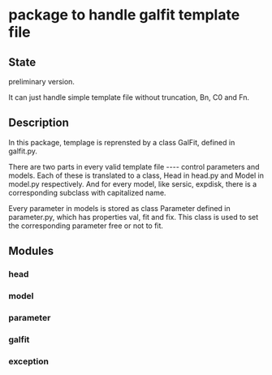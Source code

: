 # package to handle galfit template file

## State

preliminary version.

It can just handle simple template file without truncation, Bn, C0 and Fn.

## Description

In this package, templage is reprensted by a class GalFit, defined in galfit.py.

There are two parts in every valid template file ---- control parameters and models. Each of these is translated to a class, Head in head.py and Model in model.py respectively. And for every model, like sersic, expdisk, there is a corresponding subclass with capitalized name.

Every parameter in models is stored as class Parameter defined in parameter.py, which has properties val, fit and fix. This class is used to set the corresponding parameter free or not to fit.

## Modules
### head
### model
### parameter
### galfit
### exception